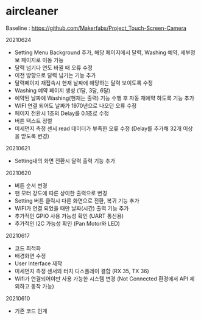 # aircleaner



Baseline : https://github.com/Makerfabs/Project_Touch-Screen-Camera

20210624
- Setting Menu Background 추가, 해당 페이지에서 달력, Washing 예약, 세부정보 페이지로 이동 가능
- 달력 넘기다 연도 바뀔 때 오류 수정
- 이전 방향으로 달력 넘기는 기능 추가
- 달력페이지 재접속시 현재 날짜에 해당하는 달력 보이도록 수정
- Washing 예약 페이지 생성 (1달, 3달, 6달)
- 예약된 날짜에 Washing(현재는 출력) 기능 수행 후 자동 재예약 하도록 기능 추가
- WIFI 연결 되어도 날짜가 1970년으로 나오던 오류 수정
- 페이지 전환시 1초의 Delay를 0.1초로 수정
- 버튼 텍스트 정렬
- 미세먼지 측정 센서 read 데이터가 부족한 오류 수정  (Delay를 추가해 32개 이상을 받도록 변경)

20210621
- Setting내의 화면 전환시 달력 출력 기능 추가

20210620
- 버튼 순서 변경
- 팬 모터 강도에 따른 상이한 출력으로 변경
- Setting 버튼 클릭시 다른 화면으로 전환, 복귀 기능  추가
- WIFI가 연결 되었을 때만 날짜(시간) 출력 기능 추가
- 추가적인 GPIO 사용 가능성 확인 (UART 통신용)
- 추가적인 I2C 가능성 확인 (Pan Motor와 LED)

20210617
- 코드 최적화
- 배경화면 수정
- User Interface 제작
- 미세먼지 측정 센서와 터치 디스플레이 결합 (RX 35, TX 36)
- Wifi가 연결되어야만 사용 가능한 시스템 변경 (Not Connected 환경에서 API 제외하고 동작 가능)

20210610
- 기존 코드 인계